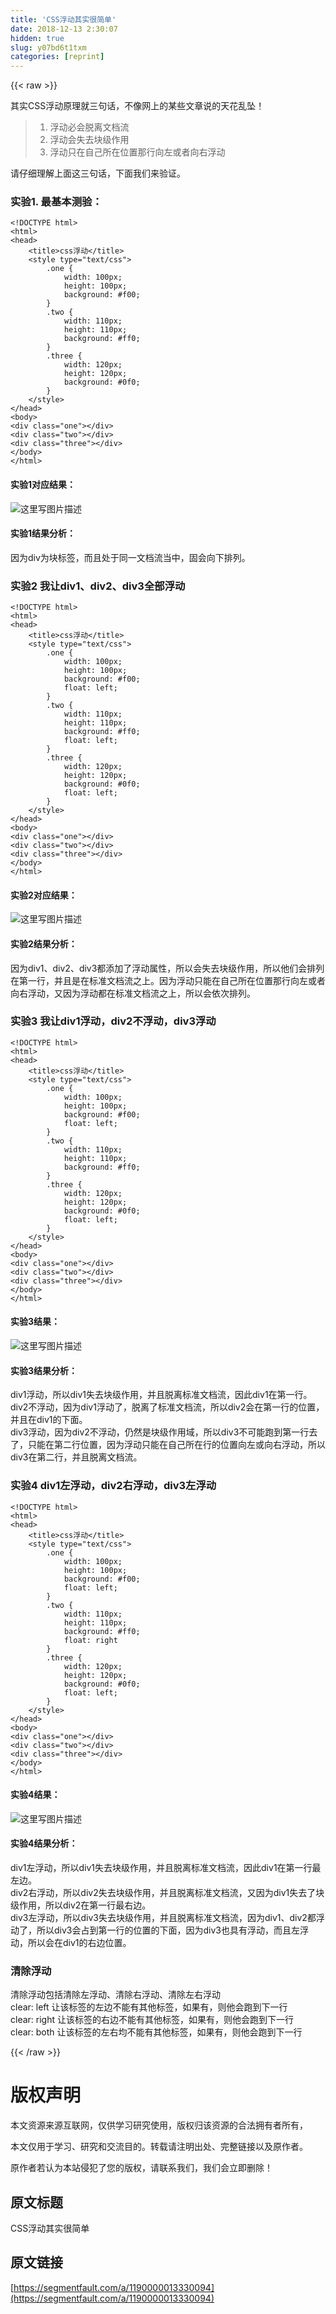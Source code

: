 ```yaml
---
title: 'CSS浮动其实很简单' 
date: 2018-12-13 2:30:07
hidden: true
slug: y07bd6t1txm
categories: [reprint]
---
```


{{< raw >}}

                    
<p>其实CSS浮动原理就三句话，不像网上的某些文章说的天花乱坠！</p>
<blockquote><ol>
<li>浮动必会脱离文档流</li>
<li>浮动会失去块级作用</li>
<li>浮动只在自己所在位置那行向左或者向右浮动</li>
</ol></blockquote>
<p>请仔细理解上面这三句话，下面我们来验证。</p>
<h3 id="articleHeader0">实验1.  最基本测验：</h3>
<div class="widget-codetool" style="display:none;">
      <div class="widget-codetool--inner">
      <span class="selectCode code-tool" data-toggle="tooltip" data-placement="top" title="" data-original-title="全选"></span>
      <span type="button" class="copyCode code-tool" data-toggle="tooltip" data-placement="top" data-clipboard-text="<!DOCTYPE html>
<html>
<head>
    <title>css浮动</title>
    <style type=&quot;text/css&quot;>
        .one {
            width: 100px;
            height: 100px;
            background: #f00;
        }
        .two {
            width: 110px;
            height: 110px;
            background: #ff0;
        }
        .three {
            width: 120px;
            height: 120px;
            background: #0f0;
        }
    </style>
</head>
<body>
<div class=&quot;one&quot;></div>
<div class=&quot;two&quot;></div>
<div class=&quot;three&quot;></div>
</body>
</html>" title="" data-original-title="复制"></span>
      <span type="button" class="saveToNote code-tool" data-toggle="tooltip" data-placement="top" title="" data-original-title="放进笔记"></span>
      </div>
      </div><pre class="hljs xml"><code><span class="hljs-meta">&lt;!DOCTYPE html&gt;</span>
<span class="hljs-tag">&lt;<span class="hljs-name">html</span>&gt;</span>
<span class="hljs-tag">&lt;<span class="hljs-name">head</span>&gt;</span>
    <span class="hljs-tag">&lt;<span class="hljs-name">title</span>&gt;</span>css浮动<span class="hljs-tag">&lt;/<span class="hljs-name">title</span>&gt;</span>
    <span class="hljs-tag">&lt;<span class="hljs-name">style</span> <span class="hljs-attr">type</span>=<span class="hljs-string">"text/css"</span>&gt;</span><span class="css">
        <span class="hljs-selector-class">.one</span> {
            <span class="hljs-attribute">width</span>: <span class="hljs-number">100px</span>;
            <span class="hljs-attribute">height</span>: <span class="hljs-number">100px</span>;
            <span class="hljs-attribute">background</span>: <span class="hljs-number">#f00</span>;
        }
        <span class="hljs-selector-class">.two</span> {
            <span class="hljs-attribute">width</span>: <span class="hljs-number">110px</span>;
            <span class="hljs-attribute">height</span>: <span class="hljs-number">110px</span>;
            <span class="hljs-attribute">background</span>: <span class="hljs-number">#ff0</span>;
        }
        <span class="hljs-selector-class">.three</span> {
            <span class="hljs-attribute">width</span>: <span class="hljs-number">120px</span>;
            <span class="hljs-attribute">height</span>: <span class="hljs-number">120px</span>;
            <span class="hljs-attribute">background</span>: <span class="hljs-number">#0f0</span>;
        }
    </span><span class="hljs-tag">&lt;/<span class="hljs-name">style</span>&gt;</span>
<span class="hljs-tag">&lt;/<span class="hljs-name">head</span>&gt;</span>
<span class="hljs-tag">&lt;<span class="hljs-name">body</span>&gt;</span>
<span class="hljs-tag">&lt;<span class="hljs-name">div</span> <span class="hljs-attr">class</span>=<span class="hljs-string">"one"</span>&gt;</span><span class="hljs-tag">&lt;/<span class="hljs-name">div</span>&gt;</span>
<span class="hljs-tag">&lt;<span class="hljs-name">div</span> <span class="hljs-attr">class</span>=<span class="hljs-string">"two"</span>&gt;</span><span class="hljs-tag">&lt;/<span class="hljs-name">div</span>&gt;</span>
<span class="hljs-tag">&lt;<span class="hljs-name">div</span> <span class="hljs-attr">class</span>=<span class="hljs-string">"three"</span>&gt;</span><span class="hljs-tag">&lt;/<span class="hljs-name">div</span>&gt;</span>
<span class="hljs-tag">&lt;/<span class="hljs-name">body</span>&gt;</span>
<span class="hljs-tag">&lt;/<span class="hljs-name">html</span>&gt;</span></code></pre>
<h4>实验1对应结果：</h4>
<p><span class="img-wrap"><img data-src="/img/remote/1460000013330099?w=2528&amp;h=1614" src="https://static.alili.tech/img/remote/1460000013330099?w=2528&amp;h=1614" alt="这里写图片描述" title="这里写图片描述" style="cursor: pointer; display: inline;"></span></p>
<h4>实验1结果分析：</h4>
<p>因为div为块标签，而且处于同一文档流当中，固会向下排列。</p>
<h3 id="articleHeader1">实验2 我让div1、div2、div3全部浮动</h3>
<div class="widget-codetool" style="display:none;">
      <div class="widget-codetool--inner">
      <span class="selectCode code-tool" data-toggle="tooltip" data-placement="top" title="" data-original-title="全选"></span>
      <span type="button" class="copyCode code-tool" data-toggle="tooltip" data-placement="top" data-clipboard-text="<!DOCTYPE html>
<html>
<head>
    <title>css浮动</title>
    <style type=&quot;text/css&quot;>
        .one {
            width: 100px;
            height: 100px;
            background: #f00;
            float: left;
        }
        .two {
            width: 110px;
            height: 110px;
            background: #ff0;
            float: left;
        }
        .three {
            width: 120px;
            height: 120px;
            background: #0f0;
            float: left;
        }
    </style>
</head>
<body>
<div class=&quot;one&quot;></div>
<div class=&quot;two&quot;></div>
<div class=&quot;three&quot;></div>
</body>
</html>" title="" data-original-title="复制"></span>
      <span type="button" class="saveToNote code-tool" data-toggle="tooltip" data-placement="top" title="" data-original-title="放进笔记"></span>
      </div>
      </div><pre class="hljs xml"><code><span class="hljs-meta">&lt;!DOCTYPE html&gt;</span>
<span class="hljs-tag">&lt;<span class="hljs-name">html</span>&gt;</span>
<span class="hljs-tag">&lt;<span class="hljs-name">head</span>&gt;</span>
    <span class="hljs-tag">&lt;<span class="hljs-name">title</span>&gt;</span>css浮动<span class="hljs-tag">&lt;/<span class="hljs-name">title</span>&gt;</span>
    <span class="hljs-tag">&lt;<span class="hljs-name">style</span> <span class="hljs-attr">type</span>=<span class="hljs-string">"text/css"</span>&gt;</span><span class="css">
        <span class="hljs-selector-class">.one</span> {
            <span class="hljs-attribute">width</span>: <span class="hljs-number">100px</span>;
            <span class="hljs-attribute">height</span>: <span class="hljs-number">100px</span>;
            <span class="hljs-attribute">background</span>: <span class="hljs-number">#f00</span>;
            <span class="hljs-attribute">float</span>: left;
        }
        <span class="hljs-selector-class">.two</span> {
            <span class="hljs-attribute">width</span>: <span class="hljs-number">110px</span>;
            <span class="hljs-attribute">height</span>: <span class="hljs-number">110px</span>;
            <span class="hljs-attribute">background</span>: <span class="hljs-number">#ff0</span>;
            <span class="hljs-attribute">float</span>: left;
        }
        <span class="hljs-selector-class">.three</span> {
            <span class="hljs-attribute">width</span>: <span class="hljs-number">120px</span>;
            <span class="hljs-attribute">height</span>: <span class="hljs-number">120px</span>;
            <span class="hljs-attribute">background</span>: <span class="hljs-number">#0f0</span>;
            <span class="hljs-attribute">float</span>: left;
        }
    </span><span class="hljs-tag">&lt;/<span class="hljs-name">style</span>&gt;</span>
<span class="hljs-tag">&lt;/<span class="hljs-name">head</span>&gt;</span>
<span class="hljs-tag">&lt;<span class="hljs-name">body</span>&gt;</span>
<span class="hljs-tag">&lt;<span class="hljs-name">div</span> <span class="hljs-attr">class</span>=<span class="hljs-string">"one"</span>&gt;</span><span class="hljs-tag">&lt;/<span class="hljs-name">div</span>&gt;</span>
<span class="hljs-tag">&lt;<span class="hljs-name">div</span> <span class="hljs-attr">class</span>=<span class="hljs-string">"two"</span>&gt;</span><span class="hljs-tag">&lt;/<span class="hljs-name">div</span>&gt;</span>
<span class="hljs-tag">&lt;<span class="hljs-name">div</span> <span class="hljs-attr">class</span>=<span class="hljs-string">"three"</span>&gt;</span><span class="hljs-tag">&lt;/<span class="hljs-name">div</span>&gt;</span>
<span class="hljs-tag">&lt;/<span class="hljs-name">body</span>&gt;</span>
<span class="hljs-tag">&lt;/<span class="hljs-name">html</span>&gt;</span></code></pre>
<h4>实验2对应结果：</h4>
<p><span class="img-wrap"><img data-src="/img/remote/1460000013330100?w=2528&amp;h=1614" src="https://static.alili.tech/img/remote/1460000013330100?w=2528&amp;h=1614" alt="这里写图片描述" title="这里写图片描述" style="cursor: pointer; display: inline;"></span></p>
<h4>实验2结果分析：</h4>
<p>因为div1、div2、div3都添加了浮动属性，所以会失去块级作用，所以他们会排列在第一行，并且是在标准文档流之上。因为浮动只能在自己所在位置那行向左或者向右浮动，又因为浮动都在标准文档流之上，所以会依次排列。</p>
<h3 id="articleHeader2">实验3 我让div1浮动，div2不浮动，div3浮动</h3>
<div class="widget-codetool" style="display:none;">
      <div class="widget-codetool--inner">
      <span class="selectCode code-tool" data-toggle="tooltip" data-placement="top" title="" data-original-title="全选"></span>
      <span type="button" class="copyCode code-tool" data-toggle="tooltip" data-placement="top" data-clipboard-text="<!DOCTYPE html>
<html>
<head>
    <title>css浮动</title>
    <style type=&quot;text/css&quot;>
        .one {
            width: 100px;
            height: 100px;
            background: #f00;
            float: left;
        }
        .two {
            width: 110px;
            height: 110px;
            background: #ff0;
        }
        .three {
            width: 120px;
            height: 120px;
            background: #0f0;
            float: left;
        }
    </style>
</head>
<body>
<div class=&quot;one&quot;></div>
<div class=&quot;two&quot;></div>
<div class=&quot;three&quot;></div>
</body>
</html>" title="" data-original-title="复制"></span>
      <span type="button" class="saveToNote code-tool" data-toggle="tooltip" data-placement="top" title="" data-original-title="放进笔记"></span>
      </div>
      </div><pre class="hljs xml"><code><span class="hljs-meta">&lt;!DOCTYPE html&gt;</span>
<span class="hljs-tag">&lt;<span class="hljs-name">html</span>&gt;</span>
<span class="hljs-tag">&lt;<span class="hljs-name">head</span>&gt;</span>
    <span class="hljs-tag">&lt;<span class="hljs-name">title</span>&gt;</span>css浮动<span class="hljs-tag">&lt;/<span class="hljs-name">title</span>&gt;</span>
    <span class="hljs-tag">&lt;<span class="hljs-name">style</span> <span class="hljs-attr">type</span>=<span class="hljs-string">"text/css"</span>&gt;</span><span class="css">
        <span class="hljs-selector-class">.one</span> {
            <span class="hljs-attribute">width</span>: <span class="hljs-number">100px</span>;
            <span class="hljs-attribute">height</span>: <span class="hljs-number">100px</span>;
            <span class="hljs-attribute">background</span>: <span class="hljs-number">#f00</span>;
            <span class="hljs-attribute">float</span>: left;
        }
        <span class="hljs-selector-class">.two</span> {
            <span class="hljs-attribute">width</span>: <span class="hljs-number">110px</span>;
            <span class="hljs-attribute">height</span>: <span class="hljs-number">110px</span>;
            <span class="hljs-attribute">background</span>: <span class="hljs-number">#ff0</span>;
        }
        <span class="hljs-selector-class">.three</span> {
            <span class="hljs-attribute">width</span>: <span class="hljs-number">120px</span>;
            <span class="hljs-attribute">height</span>: <span class="hljs-number">120px</span>;
            <span class="hljs-attribute">background</span>: <span class="hljs-number">#0f0</span>;
            <span class="hljs-attribute">float</span>: left;
        }
    </span><span class="hljs-tag">&lt;/<span class="hljs-name">style</span>&gt;</span>
<span class="hljs-tag">&lt;/<span class="hljs-name">head</span>&gt;</span>
<span class="hljs-tag">&lt;<span class="hljs-name">body</span>&gt;</span>
<span class="hljs-tag">&lt;<span class="hljs-name">div</span> <span class="hljs-attr">class</span>=<span class="hljs-string">"one"</span>&gt;</span><span class="hljs-tag">&lt;/<span class="hljs-name">div</span>&gt;</span>
<span class="hljs-tag">&lt;<span class="hljs-name">div</span> <span class="hljs-attr">class</span>=<span class="hljs-string">"two"</span>&gt;</span><span class="hljs-tag">&lt;/<span class="hljs-name">div</span>&gt;</span>
<span class="hljs-tag">&lt;<span class="hljs-name">div</span> <span class="hljs-attr">class</span>=<span class="hljs-string">"three"</span>&gt;</span><span class="hljs-tag">&lt;/<span class="hljs-name">div</span>&gt;</span>
<span class="hljs-tag">&lt;/<span class="hljs-name">body</span>&gt;</span>
<span class="hljs-tag">&lt;/<span class="hljs-name">html</span>&gt;</span></code></pre>
<h4>实验3结果：</h4>
<p><span class="img-wrap"><img data-src="/img/remote/1460000013330101?w=2528&amp;h=1614" src="https://static.alili.tech/img/remote/1460000013330101?w=2528&amp;h=1614" alt="这里写图片描述" title="这里写图片描述" style="cursor: pointer; display: inline;"></span></p>
<h4>实验3结果分析：</h4>
<p>div1浮动，所以div1失去块级作用，并且脱离标准文档流，因此div1在第一行。<br>div2不浮动，因为div1浮动了，脱离了标准文档流，所以div2会在第一行的位置，并且在div1的下面。<br>div3浮动，因为div2不浮动，仍然是块级作用域，所以div3不可能跑到第一行去了，只能在第二行位置，因为浮动只能在自己所在行的位置向左或向右浮动，所以div3在第二行，并且脱离文档流。</p>
<h3 id="articleHeader3">实验4 div1左浮动，div2右浮动，div3左浮动</h3>
<div class="widget-codetool" style="display:none;">
      <div class="widget-codetool--inner">
      <span class="selectCode code-tool" data-toggle="tooltip" data-placement="top" title="" data-original-title="全选"></span>
      <span type="button" class="copyCode code-tool" data-toggle="tooltip" data-placement="top" data-clipboard-text="<!DOCTYPE html>
<html>
<head>
    <title>css浮动</title>
    <style type=&quot;text/css&quot;>
        .one {
            width: 100px;
            height: 100px;
            background: #f00;
            float: left;
        }
        .two {
            width: 110px;
            height: 110px;
            background: #ff0;
            float: right
        }
        .three {
            width: 120px;
            height: 120px;
            background: #0f0;
            float: left;
        }
    </style>
</head>
<body>
<div class=&quot;one&quot;></div>
<div class=&quot;two&quot;></div>
<div class=&quot;three&quot;></div>
</body>
</html>" title="" data-original-title="复制"></span>
      <span type="button" class="saveToNote code-tool" data-toggle="tooltip" data-placement="top" title="" data-original-title="放进笔记"></span>
      </div>
      </div><pre class="hljs xml"><code><span class="hljs-meta">&lt;!DOCTYPE html&gt;</span>
<span class="hljs-tag">&lt;<span class="hljs-name">html</span>&gt;</span>
<span class="hljs-tag">&lt;<span class="hljs-name">head</span>&gt;</span>
    <span class="hljs-tag">&lt;<span class="hljs-name">title</span>&gt;</span>css浮动<span class="hljs-tag">&lt;/<span class="hljs-name">title</span>&gt;</span>
    <span class="hljs-tag">&lt;<span class="hljs-name">style</span> <span class="hljs-attr">type</span>=<span class="hljs-string">"text/css"</span>&gt;</span><span class="css">
        <span class="hljs-selector-class">.one</span> {
            <span class="hljs-attribute">width</span>: <span class="hljs-number">100px</span>;
            <span class="hljs-attribute">height</span>: <span class="hljs-number">100px</span>;
            <span class="hljs-attribute">background</span>: <span class="hljs-number">#f00</span>;
            <span class="hljs-attribute">float</span>: left;
        }
        <span class="hljs-selector-class">.two</span> {
            <span class="hljs-attribute">width</span>: <span class="hljs-number">110px</span>;
            <span class="hljs-attribute">height</span>: <span class="hljs-number">110px</span>;
            <span class="hljs-attribute">background</span>: <span class="hljs-number">#ff0</span>;
            <span class="hljs-attribute">float</span>: right
        }
        <span class="hljs-selector-class">.three</span> {
            <span class="hljs-attribute">width</span>: <span class="hljs-number">120px</span>;
            <span class="hljs-attribute">height</span>: <span class="hljs-number">120px</span>;
            <span class="hljs-attribute">background</span>: <span class="hljs-number">#0f0</span>;
            <span class="hljs-attribute">float</span>: left;
        }
    </span><span class="hljs-tag">&lt;/<span class="hljs-name">style</span>&gt;</span>
<span class="hljs-tag">&lt;/<span class="hljs-name">head</span>&gt;</span>
<span class="hljs-tag">&lt;<span class="hljs-name">body</span>&gt;</span>
<span class="hljs-tag">&lt;<span class="hljs-name">div</span> <span class="hljs-attr">class</span>=<span class="hljs-string">"one"</span>&gt;</span><span class="hljs-tag">&lt;/<span class="hljs-name">div</span>&gt;</span>
<span class="hljs-tag">&lt;<span class="hljs-name">div</span> <span class="hljs-attr">class</span>=<span class="hljs-string">"two"</span>&gt;</span><span class="hljs-tag">&lt;/<span class="hljs-name">div</span>&gt;</span>
<span class="hljs-tag">&lt;<span class="hljs-name">div</span> <span class="hljs-attr">class</span>=<span class="hljs-string">"three"</span>&gt;</span><span class="hljs-tag">&lt;/<span class="hljs-name">div</span>&gt;</span>
<span class="hljs-tag">&lt;/<span class="hljs-name">body</span>&gt;</span>
<span class="hljs-tag">&lt;/<span class="hljs-name">html</span>&gt;</span></code></pre>
<h4>实验4结果：</h4>
<p><span class="img-wrap"><img data-src="/img/remote/1460000013330102?w=2528&amp;h=1614" src="https://static.alili.tech/img/remote/1460000013330102?w=2528&amp;h=1614" alt="这里写图片描述" title="这里写图片描述" style="cursor: pointer; display: inline;"></span></p>
<h4>实验4结果分析：</h4>
<p>div1左浮动，所以div1失去块级作用，并且脱离标准文档流，因此div1在第一行最左边。<br>div2右浮动，所以div2失去块级作用，并且脱离标准文档流，又因为div1失去了块级作用，所以div2在第一行最右边。<br>div3左浮动，所以div3失去块级作用，并且脱离标准文档流，因为div1、div2都浮动了，所以div3会占到第一行的位置的下面，因为div3也具有浮动，而且左浮动，所以会在div1的右边位置。</p>
<h3 id="articleHeader4">清除浮动</h3>
<p>清除浮动包括清除左浮动、清除右浮动、清除左右浮动<br>clear: left    让该标签的左边不能有其他标签，如果有，则他会跑到下一行<br>clear: right  让该标签的右边不能有其他标签，如果有，则他会跑到下一行<br>clear: both  让该标签的左右均不能有其他标签，如果有，则他会跑到下一行</p>

                
{{< /raw >}}

# 版权声明
本文资源来源互联网，仅供学习研究使用，版权归该资源的合法拥有者所有，

本文仅用于学习、研究和交流目的。转载请注明出处、完整链接以及原作者。

原作者若认为本站侵犯了您的版权，请联系我们，我们会立即删除！

## 原文标题
CSS浮动其实很简单

## 原文链接
[https://segmentfault.com/a/1190000013330094](https://segmentfault.com/a/1190000013330094)

